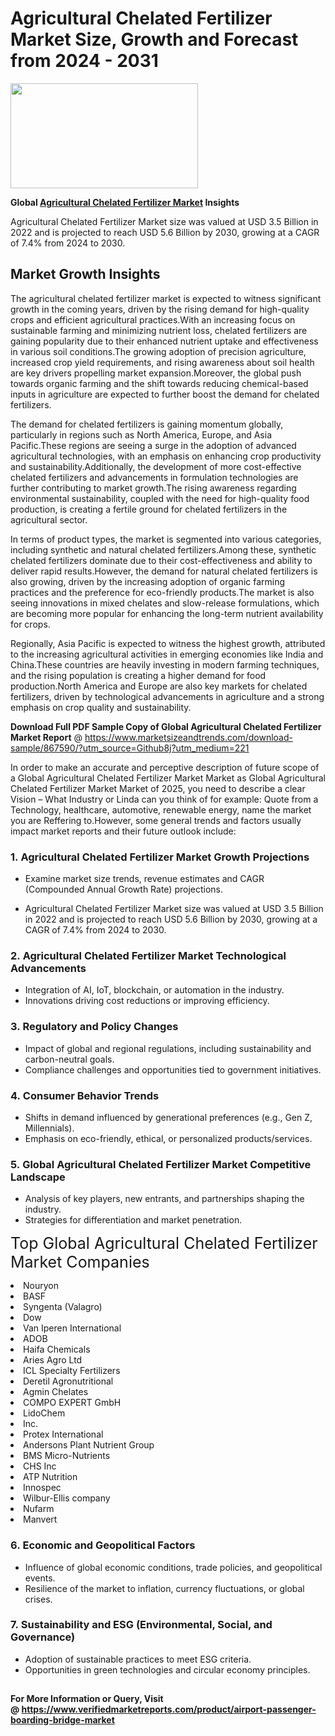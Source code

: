 <H1>Agricultural Chelated Fertilizer Market Size, Growth and Forecast from 2024 - 2031</H1><img class="aligncenter size-medium wp-image-584254" src="https://thirdeyenews.in/wp-content/uploads/2024/09/Global-Market-Research-300x168.jpeg" alt="" width="300" height="168" /><p><strong>Global&nbsp;<a href="https://www.marketsizeandtrends.com/download-sample/867590/?utm_source=Github8j?utm_medium=221">Agricultural Chelated Fertilizer Market</a> Insights</strong></p><p>Agricultural Chelated Fertilizer Market size was valued at USD 3.5 Billion in 2022 and is projected to reach USD 5.6 Billion by 2030, growing at a CAGR of 7.4% from 2024 to 2030.</p><p><h2>Market Growth Insights</h2> <p>The agricultural chelated fertilizer market is expected to witness significant growth in the coming years, driven by the rising demand for high-quality crops and efficient agricultural practices.With an increasing focus on sustainable farming and minimizing nutrient loss, chelated fertilizers are gaining popularity due to their enhanced nutrient uptake and effectiveness in various soil conditions.The growing adoption of precision agriculture, increased crop yield requirements, and rising awareness about soil health are key drivers propelling market expansion.Moreover, the global push towards organic farming and the shift towards reducing chemical-based inputs in agriculture are expected to further boost the demand for chelated fertilizers.</p> <p>The demand for chelated fertilizers is gaining momentum globally, particularly in regions such as North America, Europe, and Asia Pacific.These regions are seeing a surge in the adoption of advanced agricultural technologies, with an emphasis on enhancing crop productivity and sustainability.Additionally, the development of more cost-effective chelated fertilizers and advancements in formulation technologies are further contributing to market growth.The rising awareness regarding environmental sustainability, coupled with the need for high-quality food production, is creating a fertile ground for chelated fertilizers in the agricultural sector.</p> <p>In terms of product types, the market is segmented into various categories, including synthetic and natural chelated fertilizers.Among these, synthetic chelated fertilizers dominate due to their cost-effectiveness and ability to deliver rapid results.However, the demand for natural chelated fertilizers is also growing, driven by the increasing adoption of organic farming practices and the preference for eco-friendly products.The market is also seeing innovations in mixed chelates and slow-release formulations, which are becoming more popular for enhancing the long-term nutrient availability for crops.</p> <p>Regionally, Asia Pacific is expected to witness the highest growth, attributed to the increasing agricultural activities in emerging economies like India and China.These countries are heavily investing in modern farming techniques, and the rising population is creating a higher demand for food production.North America and Europe are also key markets for chelated fertilizers, driven by technological advancements in agriculture and a strong emphasis on crop quality and sustainability.</p> <p><span class=""><strong>Download Full PDF Sample Copy of Global Agricultural Chelated Fertilizer Market Report</strong> @ <a href="https://www.marketsizeandtrends.com/download-sample/867590/?utm_source=Github8j?utm_medium=221" target="_blank">https://www.marketsizeandtrends.com/download-sample/867590/?utm_source=Github8j?utm_medium=221</a></span></p><p>In order to make an accurate and perceptive description of future scope of a Global&nbsp;Agricultural Chelated Fertilizer Market Market as Global&nbsp;Agricultural Chelated Fertilizer Market Market of 2025, you need to describe a clear Vision &ndash; What Industry or Linda can you think of for example: Quote from a Technology, healthcare, automotive, renewable energy, name the market you are Reffering to.However, some general trends and factors usually impact market reports and their future outlook include:</p><h3>1.&nbsp;<strong>Agricultural Chelated Fertilizer Market Growth Projections</strong></h3><ul><li>Examine market size trends, revenue estimates and CAGR (Compounded Annual Growth Rate) projections.</li><li><p>Agricultural Chelated Fertilizer Market size was valued at USD 3.5 Billion in 2022 and is projected to reach USD 5.6 Billion by 2030, growing at a CAGR of 7.4% from 2024 to 2030.</p></li></ul><h3>2.&nbsp;<strong>Agricultural Chelated Fertilizer Market Technological Advancements</strong></h3><ul><li>Integration of AI, IoT, blockchain, or automation in the industry.</li><li>Innovations driving cost reductions or improving efficiency.</li></ul><h3>3.&nbsp;<strong>Regulatory and Policy Changes</strong></h3><ul><li>Impact of global and regional regulations, including sustainability and carbon-neutral goals.</li><li>Compliance challenges and opportunities tied to government initiatives.</li></ul><h3>4.&nbsp;<strong>Consumer Behavior Trends</strong></h3><ul><li>Shifts in demand influenced by generational preferences (e.g., Gen Z, Millennials).</li><li>Emphasis on eco-friendly, ethical, or personalized products/services.</li></ul><h3>5.&nbsp;<strong>Global Agricultural Chelated Fertilizer Market Competitive Landscape</strong></h3><ul><li>Analysis of key players, new entrants, and partnerships shaping the industry.</li><li>Strategies for differentiation and market penetration.</li></ul><p data-pm-slice="1 1 []"><span style="color: inherit; font-family: inherit; font-size: 25px;">Top Global Agricultural Chelated Fertilizer Market Companies</span></p><div class="" data-test-id=""><p><li>Nouryon</li><li> BASF</li><li> Syngenta (Valagro)</li><li> Dow</li><li> Van Iperen International</li><li> ADOB</li><li> Haifa Chemicals</li><li> Aries Agro Ltd</li><li> ICL Specialty Fertilizers</li><li> Deretil Agronutritional</li><li> Agmin Chelates</li><li> COMPO EXPERT GmbH</li><li> LidoChem</li><li> Inc.</li><li> Protex International</li><li> Andersons Plant Nutrient Group</li><li> BMS Micro-Nutrients</li><li> CHS Inc</li><li> ATP Nutrition</li><li> Innospec</li><li> Wilbur-Ellis company</li><li> Nufarm</li><li> Manvert</li></p></div><h3>6.&nbsp;<strong>Economic and Geopolitical Factors</strong></h3><ul><li>Influence of global economic conditions, trade policies, and geopolitical events.</li><li>Resilience of the market to inflation, currency fluctuations, or global crises.</li></ul><h3>7.&nbsp;<strong>Sustainability and ESG (Environmental, Social, and Governance)</strong></h3><ul><li>Adoption of sustainable practices to meet ESG criteria.</li><li>Opportunities in green technologies and circular economy principles.</li></ul><h2><strong style="font-size: 14px;">For More Information or Query, Visit @&nbsp;</strong><a style="background-color: #ffffff; font-size: 14px;" href="https://www.marketsizeandtrends.com/report/agricultural-chelated-fertilizer-market/" target="_blank">https://www.verifiedmarketreports.com/product/airport-passenger-boarding-bridge-market</a></h2>